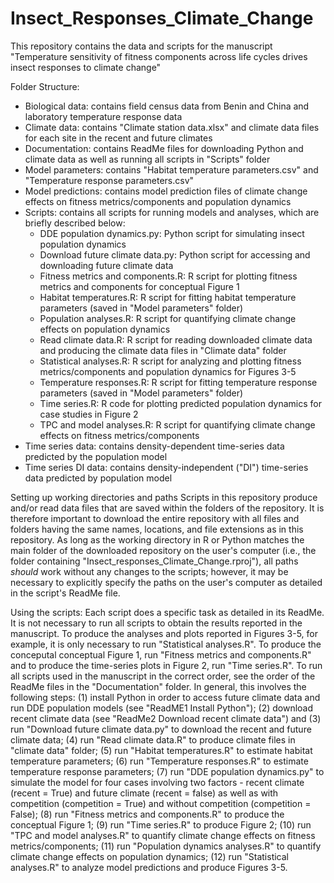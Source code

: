 # Insect_Responses_Climate_Change
This repository contains the data and scripts for the manuscript "Temperature sensitivity of fitness components across life cycles drives insect responses to climate change"

Folder Structure:
* Biological data: contains field census data from Benin and China and laboratory temperature response data
* Climate data: contains "Climate station data.xlsx" and climate data files for each site in the recent and future climates
* Documentation: contains ReadMe files for downloading Python and climate data as well as running all scripts in "Scripts" folder
* Model parameters: contains "Habitat temperature parameters.csv" and "Temperature response parameters.csv"
* Model predictions: contains model prediction files of climate change effects on fitness metrics/components and population dynamics
* Scripts: contains all scripts for running models and analyses, which are briefly described below:
  * DDE population dynamics.py: Python script for simulating insect population dynamics
  * Download future climate data.py: Python script for accessing and downloading future climate data
  * Fitness metrics and components.R: R script for plotting fitness metrics and components for conceptual Figure 1
  * Habitat temperatures.R: R script for fitting habitat temperature parameters (saved in "Model parameters" folder)
  * Population analyses.R: R script for quantifying climate change effects on population dynamics
  * Read climate data.R: R script for reading downloaded climate data and producing the climate data files in "Climate data" folder
  * Statistical analyses.R: R script for analyzing and plotting fitness metrics/components and population dynamics for Figures 3-5
  * Temperature responses.R: R script for fitting temperature response parameters (saved in "Model parameters" folder)
  * Time series.R: R code for plotting predicted population dynamics for case studies in Figure 2
  * TPC and model analyses.R: R script for quantifying climate change effects on fitness metrics/components
* Time series data: contains density-dependent time-series data predicted by the population model
* Time series DI data: contains density-independent ("DI") time-series data predicted by population model

Setting up working directories and paths
Scripts in this repository produce and/or read data files that are saved within the folders of the repository. It is therefore important to download the entire repository with all files and folders having the same names, locations, and file extensions as in this repository. As long as the working directory in R or Python matches the main folder of the downloaded repository on the user's computer (i.e., the folder containing "Insect_responses_Climate_Change.rproj"), all paths _should_ work without any changes to the scripts; however, it may be necessary to explicitly specify the paths on the user's computer as detailed in the script's ReadMe file. 

Using the scripts:
Each script does a specific task as detailed in its ReadMe. It is not necessary to run all scripts to obtain the results reported in the manuscript. To produce the analyses and plots reported in Figures 3-5, for example, it is only necessary to run "Statistical analyses.R". To produce the conceputal conceptual Figure 1, run "Fitness metrics and components.R" and to produce the time-series plots in Figure 2, run "Time series.R". To run all scripts used in the manuscript in the correct order, see the order of the ReadMe files in the "Documentation" folder. In general, this involves the following steps: (1) install Python in order to access future climate data and run DDE population models (see "ReadME1 Install Python"); (2) download recent climate data (see "ReadMe2 Download recent climate data") and (3) run "Download future climate data.py" to download the recent and future climate data; (4) run "Read climate data.R" to produce climate files in "climate data" folder; (5) run "Habitat temperatures.R" to estimate habitat temperature parameters; (6) run "Temperature responses.R" to estimate temperature response parameters; (7) run "DDE population dynamics.py" to simulate the model for four cases involving two factors - recent climate (recent = True) and future climate (recent = false) as well as with competition (competition = True) and without competition (competition = False); (8) run "Fitness metrics and components.R" to produce the conceptual Figure 1; (9) run "Time series.R" to produce Figure 2; (10) run "TPC and model analyses.R" to quantify climate change effects on fitness metrics/components; (11) run "Population dynamics analyses.R" to quantify climate change effects on population dynamics; (12) run "Statistical analyses.R" to analyze model predictions and produce Figures 3-5.
